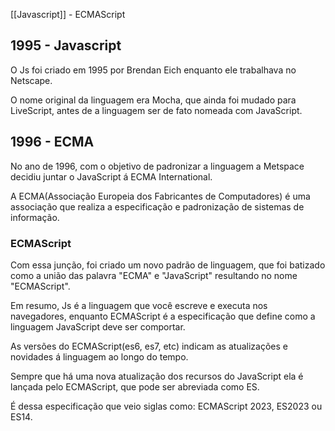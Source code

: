 [[Javascript]] - ECMAScript

## 1995 - Javascript
O Js foi criado em 1995 por Brendan Eich enquanto ele trabalhava no Netscape.

O nome original da linguagem era Mocha, que ainda foi mudado para LiveScript, antes de a linguagem ser de fato nomeada com JavaScript.

## 1996 - ECMA
No ano de 1996, com o objetivo de padronizar a linguagem a Metspace decidiu juntar o JavaScript á ECMA International.

A ECMA(Associação Europeia dos Fabricantes de Computadores) é uma associação que realiza a especificação e padronização de sistemas de informação.

### ECMAScript
Com essa junção, foi criado um novo padrão de linguagem, que foi batizado como a união das palavra "ECMA" e "JavaScript" resultando no nome "ECMAScript".

Em resumo, Js é a linguagem que você escreve e executa nos navegadores, enquanto ECMAScript é a especificação que define como a linguagem JavaScript deve ser comportar.

As versões do ECMAScript(es6, es7, etc) indicam as atualizações e novidades á linguagem ao longo do tempo.

Sempre que há uma nova atualização dos recursos do JavaScript ela é lançada pelo ECMAScript, que pode ser abreviada como ES.

É dessa especificação que veio siglas como: ECMAScript 2023, ES2023 ou ES14.